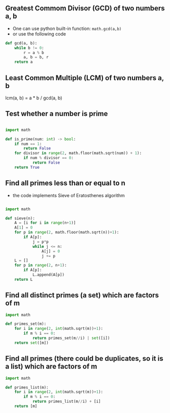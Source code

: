 ## Greatest Commom Divisor (GCD) of two numbers a, b

- One can use python built-in function: ```math.gcd(a,b)```
- or use the following code

```python
def gcd(a, b):
    while b != 0:
        r = a % b
        a, b = b, r
    return a 
```

## Least Common Multiple (LCM) of two numbers a, b

lcm(a, b) = a * b / gcd(a, b)


## Test whether a number is prime

```python

import math

def is_prime(num: int) -> bool:
    if num == 1:
        return False
    for divisor in range(2, math.floor(math.sqrt(num)) + 1):
        if num % divisor == 0:
            return False
    return True

```

## Find all primes less than or equal to n

- the code implements Sieve of Eratosthenes algorithm

```python

import math

def sieve(n):
    A = [i for i in range(n+1)]
    A[1] = 0
    for p in range(2, math.floor(math.sqrt(n))+1):
        if A[p]:
            j = p*p
            while j <= n:
                A[j] = 0
                j += p
    L = []
    for p in range(2, n+1):
        if A[p]:
            L.append(A[p])
    return L


```

## Find all distinct primes (a set) which are factors of m

```python
import math

def primes_set(m):
    for i in range(2, int(math.sqrt(m))+1):
        if m % i == 0:
            return primes_set(m//i) | set([i])
    return set([m])
```


## Find all primes (there could be duplicates, so it is a list) which are factors of m

```python
import math

def primes_list(m):
    for i in range(2, int(math.sqrt(m))+1):
        if m % i == 0:
            return primes_list(m//i) + [i]
    return [m]
```